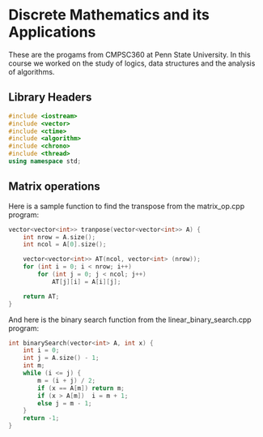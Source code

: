 # Discrete Mathematics and its Applications

These are the progams from CMPSC360 at Penn State University. In this course we worked on the study of logics, data structures and the analysis of algorithms.

## Library Headers

```C++
#include <iostream>
#include <vector>
#include <ctime>
#include <algorithm>
#include <chrono>
#include <thread>
using namespace std;
```

## Matrix operations

Here is a sample function to find the transpose from the matrix_op.cpp program:

```C++
vector<vector<int>> tranpose(vector<vector<int>> A) {
    int nrow = A.size();
    int ncol = A[0].size();

    vector<vector<int>> AT(ncol, vector<int> (nrow));
    for (int i = 0; i < nrow; i++)
        for (int j = 0; j < ncol; j++)
            AT[j][i] = A[i][j];

    return AT;
}
```

And here is the binary search function from the linear_binary_search.cpp program:

```C++
int binarySearch(vector<int> A, int x) {
    int i = 0;
    int j = A.size() - 1;
    int m;
    while (i <= j) {
        m = (i + j) / 2;
        if (x == A[m]) return m;
        if (x > A[m])  i = m + 1;
        else j = m - 1;
    }
    return -1;
}
```
